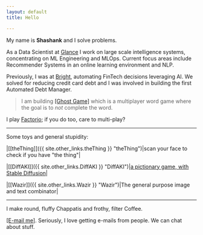```yaml
---
layout: default
title: Hello

---
```


My name is **Shashank** and I solve problems.

<!-- <img src="images/about.jpg" alt="knhash" class="nav-image"/> -->

As a Data Scientist at [Glance](https://glance.com) I work on large scale intelligence systems, concentrating on ML Engineering and MLOps. Current focus areas include Recommender Systems in an online learning environment and NLP.

Previously, I was at [Bright](https://www.brightmoney.co), automating FinTech decisions leveraging AI. We solved for reducing credit card debt and I was involved in building the first Automated Debt Manager.

> I am building [\[Ghost Game\]](https://ghostgame.io) which is a multiplayer word game where the goal is to _not_ complete the word.

I play [Factorio](https://www.factorio.com); if you do too, care to multi-play?

***

Some toys and general stupidity:


|[\[theThing\]]({{ site.other_links.theThing }} "theThing")|scan your face to check if you have "the thing"|

|[\[DiffAKI\]]({{ site.other_links.DiffAKI }} "DiffAKI")|[a pictionary game, with Stable Diffusion](https://knhash.in/blog/i-also-want-to-do-something-with-stable-diffusion "[diffAKI]")|

|[\[Wazir\]]({{ site.other_links.Wazir }} "Wazir")|The general purpose image and text combinator|


***



I make round, fluffy Chappatis and frothy, filter Coffee.



 [\[E-mail me\]](mailto:mail@knhash.in). Seriously, I love getting e-mails from people. We can chat about stuff.
